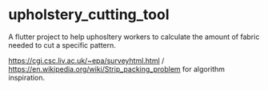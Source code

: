 # upholstery_cutting_tool

A flutter project to help uphosltery workers to calculate the amount of fabric needed to cut a specific pattern.

https://cgi.csc.liv.ac.uk/~epa/surveyhtml.html / https://en.wikipedia.org/wiki/Strip_packing_problem for algorithm inspiration.
